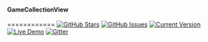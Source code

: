 #### GameCollectionView
============
[![GitHub Stars](https://img.shields.io/github/stars/IgorAntun/node-chat.svg)](https://github.com/Gashedov/GameCollectionView/stargazers) [![GitHub Issues](https://img.shields.io/github/issues/IgorAntun/node-chat.svg)](https://github.com/Gashedov/GameCollectionView/issues) [![Current Version](https://img.shields.io/badge/version-1.0.7-green.svg)](https://github.com/Gashedov/GameCollectionView) [![Live Demo](https://img.shields.io/badge/demo-online-green.svg)](https://igorantun.com/chat) [![Gitter](https://badges.gitter.im/Join%20Chat.svg)](https://gitter.im/Gashedov/GameCollectionView?utm_source=badge&utm_medium=badge&utm_campaign=pr-badge)
